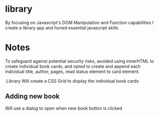 # library
By focusing on Javascript's DOM Manipulation and Function capabilities I create a library app and honed essential javascript skills




# Notes
To safeguard against potential security risks, avoided using innerHTML to create individual book cards, and opted to create and append each individual title, author, pages, read status element to card element.




.Library
Will create a CSS Grid to display the individual book cards

## Adding new book
Will use a dialog to open when new book button is clicked